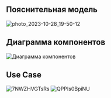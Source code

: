 ## Пояснительная модель
![photo_2023-10-28_19-50-12](https://github.com/MITTORY/MitREC/assets/40243680/fa391c6f-92f5-49b7-8c4b-733adefbec1c)

## Диаграмма компонентов
![Диаграмма компонентов](https://github.com/MITTORY/MitREC/assets/40243680/24dcce23-34c9-4471-ab38-ade75264c958)

## Use Case
![7NWZHVGTsRs](https://github.com/MITTORY/MitREC/assets/40243680/16b50e6f-db59-4d70-b006-9a02941add33)
![QPPIs0BpiNU](https://github.com/MITTORY/MitREC/assets/40243680/31e86978-5305-4046-9581-d5b9cb7b928b)


